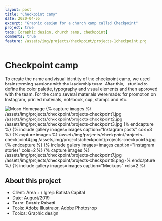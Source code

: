 ```yaml
---
layout: post
title: "Checkpoint camp"
date: 2020-04-05
excerpt: "Graphic design for a church camp called Checkpoint"
project: true
tags: [graphic design, church camp, checkpoint]
comments: true
feature: /assets/img/projects/checkpoint/projects-1checkpoint.png
---
```


# Checkpoint camp

To create the name and visual identity of the checkpoint camp, we used brainstorming sessions with the leadership team. After this, I studied to define the color palette, typography and visual elements and then approved with the team. For the camp several materials were made: for promotion on Instagram, printed materials, notebook, cup, stamps and etc.

![Moon Homepage](/assets/img/projects/checkpoint/projects-checkpoint6.png) 
{% capture images %}
	/assets/img/projects/checkpoint/projects-checkpoint1.jpg
	/assets/img/projects/checkpoint/projects-checkpoint2.jpg
	/assets/img/projects/checkpoint/projects-checkpoint3.jpg
{% endcapture %}
{% include gallery images=images caption="Instagram posts" cols=3 %}
{% capture images %}
	/assets/img/projects/checkpoint/projects-checkpoint4.jpg
	/assets/img/projects/checkpoint/projects-checkpoint5.jpg
{% endcapture %}
{% include gallery images=images caption="Instagram stories" cols=2 %}
{% capture images %}
	/assets/img/projects/checkpoint/projects-checkpoint7.jpg
	/assets/img/projects/checkpoint/projects-checkpoint8.png
{% endcapture %}
{% include gallery images=images caption="Mockups" cols=2 %}

## About this project
* Client: Área + / Igreja Batista Capital
* Date: August/2019
* Team: Beatriz Rabetti
* Tools: Adobe Illustrator, Adobe Photoshop
* Topics: Graphic design